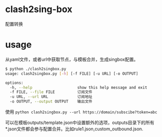 # clash2sing-box

配置转换

# usage

从yaml文件，或者url中获取节点，与模板合并，生成singbox配置。

```bash
$ python ./clash2singbox.py 
usage: clash2singbox.py [-h] [-f FILE] [-u URL] [-o OUTPUT]

options:
  -h, --help                    show this help message and exit
  -f FILE, --file FILE          订阅文件
  -u URL, --url URL             订阅地址
  -o OUTPUT, --output OUTPUT    输出文件
```

使用
```python clash2singbox.py --url https://domain/subscibe?token=abc```

可以在模板outputs/template.json中设置额外的选项，outputs目录下的所有*.json文件都会参与配置合并。比如rule1.json,custom_outbound.json.